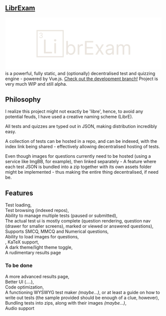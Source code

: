 ## [LibrExam](https://www.github.com/librexam/librexam.github.io)

![logo](./librexamTyped.svg)<br>
is a powerful, fully static, and (optionally) decentralised test and quizzing engine - powered by Vue.js. [Check out the development branch!](https://www,github.com/sayakdattagupta/librexam-dev)
Project is very much WIP and still alpha.

## Philosophy
I realize this project might not exactly be 'libre', hence, to avoid any potential feuds, I have used a creative naming scheme (LibrE).

All tests and quizzes are typed out in JSON, making distribution incredibly easy.

A collection of tests can be hosted in a repo, and can be indexed, with the index link being shared - effectively allowing decentralised hosting of tests.

Even though images for questions currently need to be hosted (using a service like ImgBB, for example), then linked separately - A feature where each test JSON is bundled into a zip together with its own assets folder might be implemented - thus making the entire thing decentralised, if need be.

## Features 
Test loading,<br>
Test browsing (indexed repos),<br>
Ability to manage multiple tests (paused or submitted),<br>
The actual test ui is mostly complete (question rendering, question nav (drawer for smaller screens), marked or viewed or answered questions),<br>
Supports SMCQ, MMCQ and Numerical questions,<br>
Ability to load images for questions,<br>,
KaTeX support,<br>
A dark theme/light theme toggle,<br>
A rudimentary results page<br>

### To be done
A more advanced results page, <br>
Better UI (....), <br>
Code optimization, <br>
A functioning WYSWYG test maker *(maybe...)*, or at least a guide on how to write out tests (the sample provided should be enough of a clue, however), <br>
Bundling tests into zips, along with their images *(maybe...)*,<br>
Audio support
